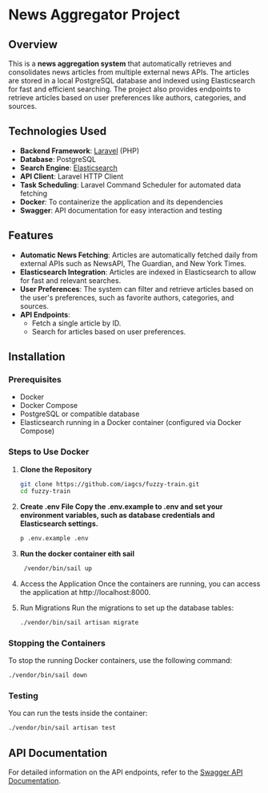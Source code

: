 # News Aggregator Project

## Overview
This is a **news aggregation system** that automatically retrieves and consolidates news articles from multiple external news APIs. The articles are stored in a local PostgreSQL database and indexed using Elasticsearch for fast and efficient searching. The project also provides endpoints to retrieve articles based on user preferences like authors, categories, and sources.

## Technologies Used
- **Backend Framework**: [Laravel](https://laravel.com/) (PHP)
- **Database**: PostgreSQL
- **Search Engine**: [Elasticsearch](https://www.elastic.co/elasticsearch/)
- **API Client**: Laravel HTTP Client
- **Task Scheduling**: Laravel Command Scheduler for automated data fetching
- **Docker**: To containerize the application and its dependencies
- **Swagger**: API documentation for easy interaction and testing

## Features
- **Automatic News Fetching**: Articles are automatically fetched daily from external APIs such as NewsAPI, The Guardian, and New York Times.
- **Elasticsearch Integration**: Articles are indexed in Elasticsearch to allow for fast and relevant searches.
- **User Preferences**: The system can filter and retrieve articles based on the user's preferences, such as favorite authors, categories, and sources.
- **API Endpoints**:
    - Fetch a single article by ID.
    - Search for articles based on user preferences.

## Installation

### Prerequisites
- Docker
- Docker Compose
- PostgreSQL or compatible database
- Elasticsearch running in a Docker container (configured via Docker Compose)

### Steps to Use Docker

1. **Clone the Repository**
   ```bash
   git clone https://github.com/iagcs/fuzzy-train.git
   cd fuzzy-train

2. **Create .env File Copy the .env.example to .env and set your environment variables, such as database credentials and Elasticsearch settings.**
   ```bash
   p .env.example .env
   ```

3. **Run the docker container eith sail**
   ```bash
    /vendor/bin/sail up
   ```
   
4. Access the Application Once the containers are running, you can access the application at http://localhost:8000.

5. Run Migrations Run the migrations to set up the database tables:
    ```bash
    ./vendor/bin/sail artisan migrate
   ```

### Stopping the Containers

To stop the running Docker containers, use the following command:

```bash
./vendor/bin/sail down
```

### Testing
You can run the tests inside the container:

```bash
./vendor/bin/sail artisan test
```

## API Documentation
For detailed information on the API endpoints, refer to the [Swagger API Documentation](https://app.swaggerhub.com/apis-docs/IAGO3220_1/fuzzy-train/0.0.1-oas3#/User/user.store).
